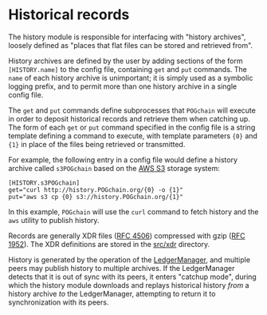# Historical records

The history module is responsible for interfacing with "history archives",
loosely defined as "places that flat files can be stored and retrieved from".

History archives are defined by the user by adding sections of the form
`[HISTORY.name]` to the config file, containing `get` and `put` commands. The
`name` of each history archive is unimportant; it is simply used as a symbolic
logging prefix, and to permit more than one history archive in a single config
file.

The `get` and `put` commands define subprocesses that `POGchain` will
execute in order to deposit historical records and retrieve them when catching
up. The form of each `get` or `put` command specified in the config file is a
string template defining a command to execute, with template parameters `{0}`
and `{1}` in place of the files being retrieved or transmitted.

For example, the following entry in a config file would define a history archive
called `s3POGchain` based on the [AWS S3](https://aws.amazon.com/s3/) storage system:

~~~~
[HISTORY.s3POGchain]
get="curl http://history.POGchain.org/{0} -o {1}"
put="aws s3 cp {0} s3://history.POGchain.org/{1}"
~~~~

In this example, `POGchain` will use the `curl` command to fetch history and
the `aws` utility to publish history.

Records are generally XDR files ([RFC 4506](https://tools.ietf.org/html/rfc4506))
compressed with gzip ([RFC 1952](https://tools.ietf.org/html/rfc1952)).
The XDR definitions are stored in the [src/xdr](../xdr) directory.

History is generated by the operation of the [LedgerManager](../ledger), and
multiple peers may publish history to multiple archives. If the LedgerManager
detects that it is out of sync with its peers, it enters "catchup mode", during
which the history module downloads and replays historical history _from_ a
history archive _to_ the LedgerManager, attempting to return it to
synchronization with its peers.
